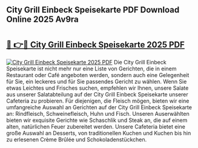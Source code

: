 ## City Grill Einbeck Speisekarte PDF Download Online 2025 Av9ra

# <h2><a href="http://gcdrhr.nevu.top/?p=City+Grill+Einbeck+Speisekarte">🔗 👉🔴 City Grill Einbeck Speisekarte 2025 PDF</a></h2>

[![City Grill Einbeck Speisekarte 2025 PDF](https://i.imgur.com/dBaPXMq.png)](http://gcdrhr.nevu.top/?p=City+Grill+Einbeck+Speisekarte)
Die City Grill Einbeck Speisekarte ist nicht mehr nur eine Liste von Gerichten, die in einem Restaurant oder Café angeboten werden, sondern auch eine Gelegenheit für Sie, ein leckeres und für Sie passendes Gericht zu wählen. Wenn Sie etwas Leichtes und Frisches suchen, empfehlen wir Ihnen, unsere Salate aus unserer Salatabteilung auf der City Grill Einbeck Speisekarte unserer Cafeteria zu probieren. Für diejenigen, die Fleisch mögen, bieten wir eine umfangreiche Auswahl an Gerichten auf der City Grill Einbeck Speisekarte an: Rindfleisch, Schweinefleisch, Huhn und Fisch. Unseren Auserwählten bieten wir exquisite Gerichte wie Schaschlik und Steak an, die auf einem alten, natürlichen Feuer zubereitet werden. Unsere Cafeteria bietet eine große Auswahl an Desserts, von traditionellen Kuchen und Kuchen bis hin zu erlesenen Crème Brûlée und Schokoladenstückchen.
